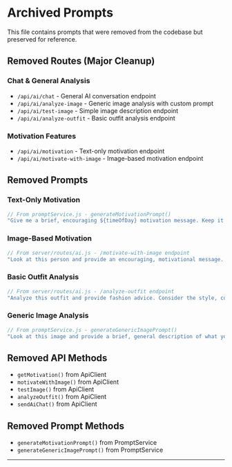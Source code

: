 # Archived Prompts

This file contains prompts that were removed from the codebase but preserved for reference.

## Removed Routes (Major Cleanup)

### Chat & General Analysis

- `/api/ai/chat` - General AI conversation endpoint
- `/api/ai/analyze-image` - Generic image analysis with custom prompt
- `/api/ai/test-image` - Simple image description endpoint
- `/api/ai/analyze-outfit` - Basic outfit analysis endpoint

### Motivation Features

- `/api/ai/motivation` - Text-only motivation endpoint
- `/api/ai/motivate-with-image` - Image-based motivation endpoint

## Removed Prompts

### Text-Only Motivation

```javascript
// From promptService.js - generateMotivationPrompt()
"Give me a brief, encouraging ${timeOfDay} motivation message. Keep it under 100 words and make it feel personal and uplifting. Consider that this is for someone using a smart mirror.";
```

### Image-Based Motivation

```javascript
// From server/routes/ai.js - /motivate-with-image endpoint
"Look at this person and provide an encouraging, motivational message. Be positive, uplifting, and inspiring. Focus on their potential and encourage them to have a great day.";
```

### Basic Outfit Analysis

```javascript
// From server/routes/ai.js - /analyze-outfit endpoint
"Analyze this outfit and provide fashion advice. Consider the style, colors, and overall look. Be encouraging and constructive.";
```

### Generic Image Analysis

```javascript
// From promptService.js - generateGenericImagePrompt()
"Look at this image and provide a brief, general description of what you see. Focus on the main elements and overall scene.";
```

## Removed API Methods

- `getMotivation()` from ApiClient
- `motivateWithImage()` from ApiClient
- `testImage()` from ApiClient
- `analyzeOutfit()` from ApiClient
- `sendAiChat()` from ApiClient

## Removed Prompt Methods

- `generateMotivationPrompt()` from PromptService
- `generateGenericImagePrompt()` from PromptService

---
